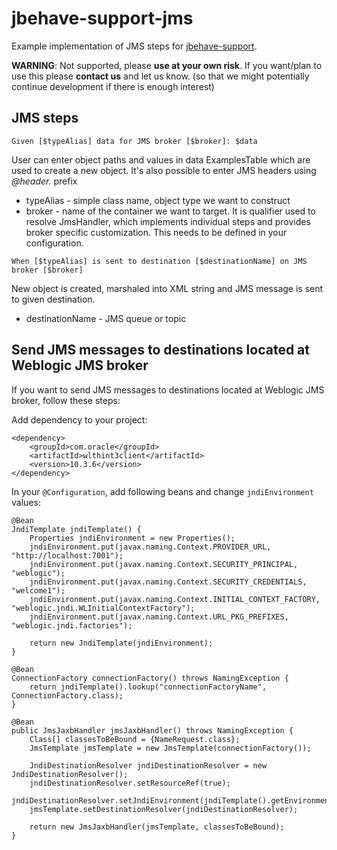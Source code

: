 # jbehave-support-jms
Example implementation of JMS steps for [jbehave-support](https://github.com/EmbedITCZ/jbehave-support).

**WARNING**: Not supported, please **use at your own risk**. If you want/plan to use this please **contact us** and let us know.
(so that we might potentially continue development if there is enough interest)

## JMS steps

```
Given [$typeAlias] data for JMS broker [$broker]: $data
```
User can enter object paths and values in data ExamplesTable which are used to create a new object.
It's also possible to enter JMS headers using _@header._ prefix
* typeAlias - simple class name, object type we want to construct
* broker - name of the container we want to target. It is qualifier used to resolve JmsHandler, which implements individual steps and provides broker specific customization. This needs to be defined in your configuration.
```
When [$typeAlias] is sent to destination [$destinationName] on JMS broker [$broker]
```
New object is created, marshaled into XML string and JMS message is sent to given destination.

* destinationName - JMS queue or topic

## Send JMS messages to destinations located at Weblogic JMS broker
If you want to send JMS messages to destinations located at Weblogic JMS broker, follow these steps:

Add dependency to your project:
```$xml
<dependency>
	<groupId>com.oracle</groupId>
	<artifactId>wlthint3client</artifactId>
	<version>10.3.6</version>
</dependency>
```

In your `@Configuration`, add following beans and change `jndiEnvironment` values:

```$java
@Bean
JndiTemplate jndiTemplate() {
    Properties jndiEnvironment = new Properties();
    jndiEnvironment.put(javax.naming.Context.PROVIDER_URL, "http://localhost:7001");
    jndiEnvironment.put(javax.naming.Context.SECURITY_PRINCIPAL, "weblogic");
    jndiEnvironment.put(javax.naming.Context.SECURITY_CREDENTIALS, "welcome1");
    jndiEnvironment.put(javax.naming.Context.INITIAL_CONTEXT_FACTORY, "weblogic.jndi.WLInitialContextFactory");
    jndiEnvironment.put(javax.naming.Context.URL_PKG_PREFIXES, "weblogic.jndi.factories");

    return new JndiTemplate(jndiEnvironment);
}
```

```$java
@Bean
ConnectionFactory connectionFactory() throws NamingException {
    return jndiTemplate().lookup("connectionFactoryName", ConnectionFactory.class);
}
```

```$java
@Bean
public JmsJaxbHandler jmsJaxbHandler() throws NamingException {
    Class[] classesToBeBound = {NameRequest.class};
    JmsTemplate jmsTemplate = new JmsTemplate(connectionFactory());

    JndiDestinationResolver jndiDestinationResolver = new JndiDestinationResolver();
    jndiDestinationResolver.setResourceRef(true);
    jndiDestinationResolver.setJndiEnvironment(jndiTemplate().getEnvironment());
    jmsTemplate.setDestinationResolver(jndiDestinationResolver);

    return new JmsJaxbHandler(jmsTemplate, classesToBeBound);
}
```

